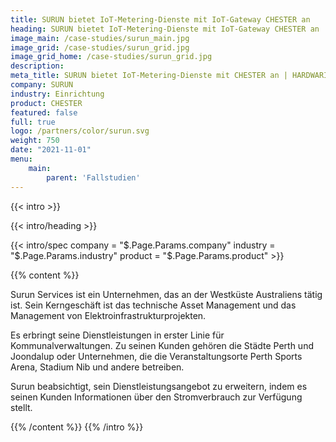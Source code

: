 ```yaml
---
title: SURUN bietet IoT-Metering-Dienste mit IoT-Gateway CHESTER an 
heading: SURUN bietet IoT-Metering-Dienste mit IoT-Gateway CHESTER an 
image_main: /case-studies/surun_main.jpg 
image_grid: /case-studies/surun_grid.jpg 
image_grid_home: /case-studies/surun_grid.jpg 
description: 
meta_title: SURUN bietet IoT-Metering-Dienste mit CHESTER an | HARDWARIO Fallstudie 
company: SURUN 
industry: Einrichtung 
product: CHESTER 
featured: false 
full: true 
logo: /partners/color/surun.svg 
weight: 750 
date: "2021-11-01" 
menu:
    main: 
        parent: 'Fallstudien'
---
```


{{< intro >}}

{{< intro/heading >}}

{{< intro/spec company = "$.Page.Params.company" industry = "$.Page.Params.industry" product = "$.Page.Params.product" >}}

{{% content %}}

Surun Services ist ein Unternehmen, das an der Westküste Australiens tätig ist. Sein Kerngeschäft ist das technische Asset Management und das Management von Elektroinfrastrukturprojekten.

Es erbringt seine Dienstleistungen in erster Linie für Kommunalverwaltungen. Zu seinen Kunden gehören die Städte Perth und Joondalup oder Unternehmen, die die Veranstaltungsorte Perth Sports Arena, Stadium Nib und andere betreiben.

Surun beabsichtigt, sein Dienstleistungsangebot zu erweitern, indem es seinen Kunden Informationen über den Stromverbrauch zur Verfügung stellt.

{{% /content %}} {{% /intro %}}
